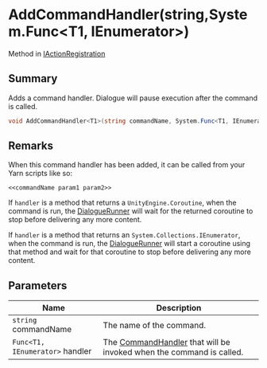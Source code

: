 # AddCommandHandler(string,System.Func\<T1, IEnumerator>)

Method in [IActionRegistration](yarn.unity.iactionregistration.md)

## Summary

Adds a command handler. Dialogue will pause execution after the command is called.

```csharp
void AddCommandHandler<T1>(string commandName, System.Func<T1, IEnumerator> handler);
```

## Remarks

When this command handler has been added, it can be called from your Yarn scripts like so:

```
<<commandName param1 param2>>
```

If `handler` is a method that returns a `UnityEngine.Coroutine`, when the command is run, the [DialogueRunner](yarn.unity.dialoguerunner.md) will wait for the returned coroutine to stop before delivering any more content.

If `handler` is a method that returns an `System.Collections.IEnumerator`, when the command is run, the [DialogueRunner](yarn.unity.dialoguerunner.md) will start a coroutine using that method and wait for that coroutine to stop before delivering any more content.

## Parameters

| Name                            | Description                                                                                   |
| ------------------------------- | --------------------------------------------------------------------------------------------- |
| `string` commandName            | The name of the command.                                                                      |
| `Func<T1, IEnumerator>` handler | The [CommandHandler](yarn.commandhandler.md) that will be invoked when the command is called. |
